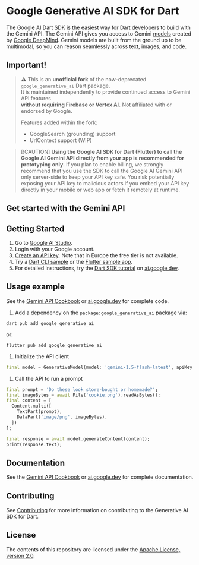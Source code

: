 # Google Generative AI SDK for Dart

The Google AI Dart SDK is the easiest way for Dart developers to build with the
Gemini API. The Gemini API gives you access to Gemini
[models](https://ai.google.dev/models/gemini) created by
[Google DeepMind](https://deepmind.google/technologies/gemini/#introduction).
Gemini models are built from the ground up to be multimodal, so you can reason
seamlessly across text, images, and code.

## Important!
> ⚠️ This is an **unofficial fork** of the now-deprecated `google_generative_ai` Dart package.  
> It is maintained independently to provide continued access to Gemini API features  
> **without requiring Firebase or Vertex AI.** Not affiliated with or endorsed by Google.
>
> Features added within the fork:
> - GoogleSearch (grounding) support
> - UrlContext support (WIP)

> [!CAUTION] **Using the Google AI SDK for Dart (Flutter) to call the Google AI
> Gemini API directly from your app is recommended for prototyping only.** If
> you plan to enable billing, we strongly recommend that you use the SDK to call
> the Google AI Gemini API only server-side to keep your API key safe. You risk
> potentially exposing your API key to malicious actors if you embed your API
> key directly in your mobile or web app or fetch it remotely at runtime.

## Get started with the Gemini API

## Getting Started

1.  Go to [Google AI Studio](https://aistudio.google.com/).
2.  Login with your Google account.
3.  [Create an API key](https://aistudio.google.com/app/apikey). Note that in
    Europe the free tier is not available.
4.  Try a [Dart CLI sample](samples/dart/) or the
    [Flutter sample app](samples/flutter_app/).
5.  For detailed instructions, try the
    [Dart SDK tutorial](https://ai.google.dev/gemini-api/docs/get-started/tutorial?lang=dart)
    on [ai.google.dev](https://ai.google.dev).

## Usage example

See the
[Gemini API Cookbook](https://ai.google.dev/gemini-api/docs/get-started/tutorial?lang=dart)
or [ai.google.dev](https://ai.google.dev) for complete code.

1.  Add a dependency on the `package:google_generative_ai` package via:

```shell
dart pub add google_generative_ai
```

or:

```shell
flutter pub add google_generative_ai
```

1.  Initialize the API client

```dart
final model = GenerativeModel(model: 'gemini-1.5-flash-latest', apiKey: apiKey);
```

1.  Call the API to run a prompt

```dart
final prompt = 'Do these look store-bought or homemade?';
final imageBytes = await File('cookie.png').readAsBytes();
final content = [
  Content.multi([
    TextPart(prompt),
    DataPart('image/png', imageBytes),
  ])
];

final response = await model.generateContent(content);
print(response.text);

```

## Documentation

See the
[Gemini API Cookbook](https://github.com/google-gemini/gemini-api-cookbook/) or
[ai.google.dev](https://ai.google.dev) for complete documentation.

## Contributing

See [Contributing](CONTRIBUTING.md) for more information on contributing to the
Generative AI SDK for Dart.

## License

The contents of this repository are licensed under the
[Apache License, version 2.0](http://www.apache.org/licenses/LICENSE-2.0).

